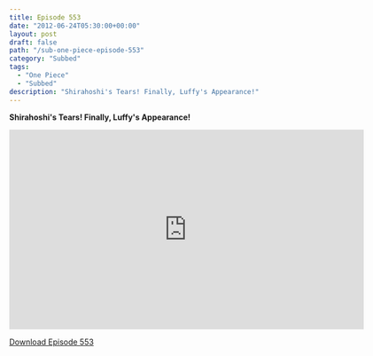 ```yaml
---
title: Episode 553
date: "2012-06-24T05:30:00+00:00"
layout: post
draft: false
path: "/sub-one-piece-episode-553"
category: "Subbed"
tags:
  - "One Piece"
  - "Subbed"
description: "Shirahoshi's Tears! Finally, Luffy's Appearance!"
---
```


**Shirahoshi's Tears! Finally, Luffy's Appearance!**

<iframe width="640" height="360" src="https://www.rapidvideo.com/e/G6FRPFC2UC" frameborder="0" marginwidth=0 marginheight=0 scrolling=no allowfullscreen></iframe>

<a href="http://ouo.io/qs/eCodkFEQ?s=https://rapidvid.to/d/https://www.rapidvideo.com/e/G6FRPFC2UC">Download Episode 553</a>
